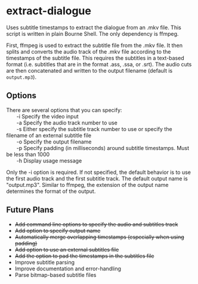 # extract-dialogue
Uses subtitle timestamps to extract the dialogue from an .mkv file. This script is written in plain Bourne Shell. The only dependency is ffmpeg.

First, ffmpeg is used to extract the subtitle file from the .mkv file. It then splits and converts the audio track of the .mkv file according to the timestamps of the subtitle file. This requires the subtitles in a text-based format (i.e. subtitles that are in the format .ass, .ssa, or .srt). The audio cuts are then concatenated and written to the output filename (default is `output.mp3`).

## Options
There are several options that you can specify:  
&nbsp;&nbsp;&nbsp;&nbsp;&nbsp;&nbsp; -i   Specify the video input  
&nbsp;&nbsp;&nbsp;&nbsp;&nbsp;&nbsp; -a   Specify the audio track number to use  
&nbsp;&nbsp;&nbsp;&nbsp;&nbsp;&nbsp; -s   Either specify the subtitle track number to use or specify the filename of an external subtitle file  
&nbsp;&nbsp;&nbsp;&nbsp;&nbsp;&nbsp; -o   Specify the output filename  
&nbsp;&nbsp;&nbsp;&nbsp;&nbsp;&nbsp; -p   Specify padding (in milliseconds) around subtitle timestamps. Must be less than 1000  
&nbsp;&nbsp;&nbsp;&nbsp;&nbsp;&nbsp; -h   Display usage message

Only the -i option is required. If not specified, the default behavior is to use
the first audio track and the first subtitle track. The default output name is
"output.mp3". Similar to ffmpeg, the extension of the output name determines the
format of the output.

## Future Plans
* ~~Add command line options to specify the audio and subtitles track~~
* ~~Add option to specify output name~~
* ~~Automatically merge overlapping timestamps (especially when using padding)~~
* ~~Add option to use an external subtitles file~~
* ~~Add the option to pad the timestamps in the subtitles file~~
* Improve subtitle parsing
* Improve documentation and error-handling
* Parse bitmap-based subtitle files
